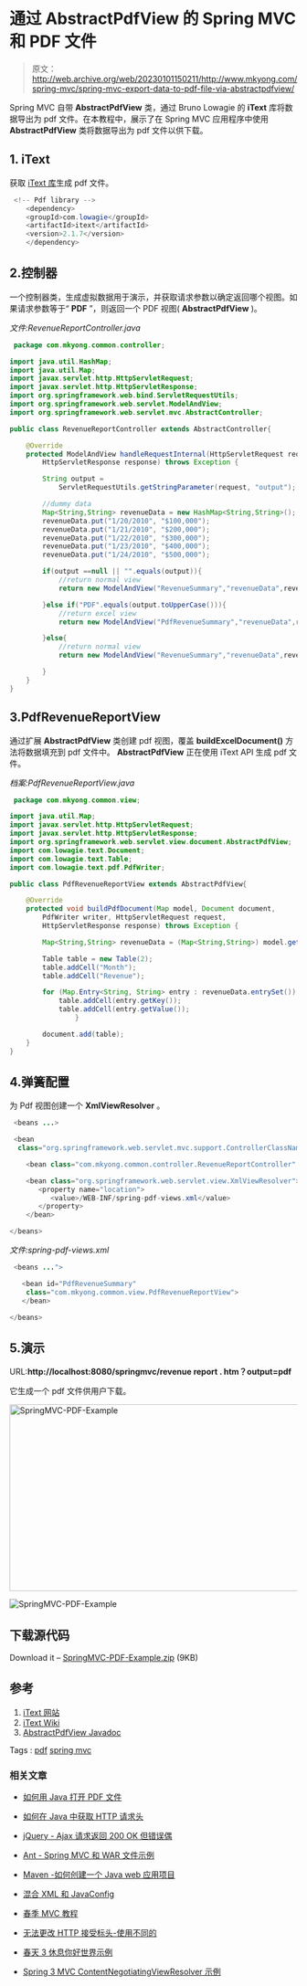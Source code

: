 # 通过 AbstractPdfView 的 Spring MVC 和 PDF 文件

> 原文：<http://web.archive.org/web/20230101150211/http://www.mkyong.com/spring-mvc/spring-mvc-export-data-to-pdf-file-via-abstractpdfview/>

Spring MVC 自带 **AbstractPdfView** 类，通过 Bruno Lowagie 的 **iText** 库将数据导出为 pdf 文件。在本教程中，展示了在 Spring MVC 应用程序中使用 **AbstractPdfView** 类将数据导出为 pdf 文件以供下载。

## 1\. iText

获取 [iText 库](http://web.archive.org/web/20210110105618/http://www.lowagie.com/iText/)生成 pdf 文件。

```java
 <!-- Pdf library --> 
    <dependency>
	<groupId>com.lowagie</groupId>
	<artifactId>itext</artifactId>
	<version>2.1.7</version>
    </dependency> 
```

## 2.控制器

一个控制器类，生成虚拟数据用于演示，并获取请求参数以确定返回哪个视图。如果请求参数等于“ **PDF** ”，则返回一个 PDF 视图( **AbstractPdfView** )。

*文件:RevenueReportController.java*

```java
 package com.mkyong.common.controller;

import java.util.HashMap;
import java.util.Map;
import javax.servlet.http.HttpServletRequest;
import javax.servlet.http.HttpServletResponse;
import org.springframework.web.bind.ServletRequestUtils;
import org.springframework.web.servlet.ModelAndView;
import org.springframework.web.servlet.mvc.AbstractController;

public class RevenueReportController extends AbstractController{

	@Override
	protected ModelAndView handleRequestInternal(HttpServletRequest request,
		HttpServletResponse response) throws Exception {

		String output =
			ServletRequestUtils.getStringParameter(request, "output");

		//dummy data
		Map<String,String> revenueData = new HashMap<String,String>();
		revenueData.put("1/20/2010", "$100,000");
		revenueData.put("1/21/2010", "$200,000");
		revenueData.put("1/22/2010", "$300,000");
		revenueData.put("1/23/2010", "$400,000");
		revenueData.put("1/24/2010", "$500,000");

		if(output ==null || "".equals(output)){
		    //return normal view
		    return new ModelAndView("RevenueSummary","revenueData",revenueData);

		}else if("PDF".equals(output.toUpperCase())){
		    //return excel view
		    return new ModelAndView("PdfRevenueSummary","revenueData",revenueData);

		}else{
		    //return normal view
		    return new ModelAndView("RevenueSummary","revenueData",revenueData);

		}	
	}	
} 
```

## 3.PdfRevenueReportView

通过扩展 **AbstractPdfView** 类创建 pdf 视图，覆盖 **buildExcelDocument()** 方法将数据填充到 pdf 文件中。 **AbstractPdfView** 正在使用 <string>iText API 生成 pdf 文件。</string>

*档案:PdfRevenueReportView.java*

```java
 package com.mkyong.common.view;

import java.util.Map;
import javax.servlet.http.HttpServletRequest;
import javax.servlet.http.HttpServletResponse;
import org.springframework.web.servlet.view.document.AbstractPdfView;
import com.lowagie.text.Document;
import com.lowagie.text.Table;
import com.lowagie.text.pdf.PdfWriter;

public class PdfRevenueReportView extends AbstractPdfView{

	@Override
	protected void buildPdfDocument(Map model, Document document,
		PdfWriter writer, HttpServletRequest request,
		HttpServletResponse response) throws Exception {

		Map<String,String> revenueData = (Map<String,String>) model.get("revenueData");

		Table table = new Table(2);
		table.addCell("Month");
		table.addCell("Revenue");

		for (Map.Entry<String, String> entry : revenueData.entrySet()) {
			table.addCell(entry.getKey());
			table.addCell(entry.getValue());
                }

		document.add(table);
	}
} 
```

## 4.弹簧配置

为 Pdf 视图创建一个 **XmlViewResolver** 。

```java
 <beans ...>

 <bean 
  class="org.springframework.web.servlet.mvc.support.ControllerClassNameHandlerMapping" />

    <bean class="com.mkyong.common.controller.RevenueReportController" />

    <bean class="org.springframework.web.servlet.view.XmlViewResolver">
       <property name="location">
          <value>/WEB-INF/spring-pdf-views.xml</value>
       </property>
    </bean>

</beans> 
```

*文件:spring-pdf-views.xml*

```java
 <beans ...">

   <bean id="PdfRevenueSummary"
   	class="com.mkyong.common.view.PdfRevenueReportView">
   </bean>

</beans> 
```

## 5.演示

URL:**http://localhost:8080/springmvc/revenue report . htm？output=pdf**

它生成一个 pdf 文件供用户下载。

<noscript><img src="img/0294fef5c8fc83026d9223406e64d09e.png" alt="SpringMVC-PDF-Example" title="SpringMVC-PDF-Example" width="640" height="327" data-original-src="http://web.archive.org/web/20210110105618im_/http://www.mkyong.com/wp-content/uploads/2010/08/SpringMVC-PDF-Example.jpg"/></noscript>

![SpringMVC-PDF-Example](img/80c6da6cc93d7cbb396b07a4f9caacc7.png "SpringMVC-PDF-Example")

## 下载源代码

Download it – [SpringMVC-PDF-Example.zip](http://web.archive.org/web/20210110105618/http://www.mkyong.com/wp-content/uploads/2010/08/SpringMVC-PDF-Example.zip) (9KB)

## 参考

1.  [iText 网站](http://web.archive.org/web/20210110105618/http://www.lowagie.com/iText)
2.  [iText Wiki](http://web.archive.org/web/20210110105618/https://en.wikipedia.org/wiki/IText)
3.  [AbstractPdfView Javadoc](http://web.archive.org/web/20210110105618/http://static.springsource.org/spring/docs/2.5.x/api/org/springframework/web/servlet/view/document/AbstractPdfView.html)

Tags : [pdf](http://web.archive.org/web/20210110105618/https://mkyong.com/tag/pdf/) [spring mvc](http://web.archive.org/web/20210110105618/https://mkyong.com/tag/spring-mvc/)<input type="hidden" id="mkyong-current-postId" value="6756">

### 相关文章

*   [如何用 Java 打开 PDF 文件](/web/20210110105618/https://mkyong.com/java/how-to-open-a-pdf-file-in-java/)
*   [如何在 Java 中获取 HTTP 请求头](/web/20210110105618/https://mkyong.com/java/how-to-get-http-request-header-in-java/)
*   [jQuery - Ajax 请求返回 200 OK 但错误偶](/web/20210110105618/https://mkyong.com/jquery/jquery-ajax-request-return-200-ok-but-error-event-is-fired/)
*   [Ant - Spring MVC 和 WAR 文件示例](/web/20210110105618/https://mkyong.com/ant/ant-spring-mvc-and-war-file-example/)
*   [Maven -如何创建一个 Java web 应用项目](/web/20210110105618/https://mkyong.com/maven/how-to-create-a-web-application-project-with-maven/)

*   [混合 XML 和 JavaConfig](/web/20210110105618/https://mkyong.com/spring/spring-mixing-xml-and-javaconfig/)
*   [春季 MVC 教程](/web/20210110105618/https://mkyong.com/tutorials/spring-mvc-tutorials/)
*   [无法更改 HTTP 接受标头-使用不同的](/web/20210110105618/https://mkyong.com/spring-mvc/cannot-change-http-accept-header-use-a-different-locale-resolution-strategy/)
*   [春天 3 休息你好世界示例](/web/20210110105618/https://mkyong.com/spring-mvc/spring-3-rest-hello-world-example/)
*   [Spring 3 MVC ContentNegotiatingViewResolver 示例](/web/20210110105618/https://mkyong.com/spring-mvc/spring-3-mvc-contentnegotiatingviewresolver-example/)